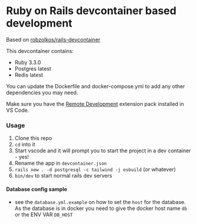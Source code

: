# Ruby on Rails devcontainer based development

Based on [robzolkos/rails-devcontainer](https://github.com/robzolkos/rails-devcontainer)

This devcontainer contains:
- Ruby 3.3.0
- Postgres latest
- Redis latest

You can update the Dockerfile and docker-compose.yml to add any other dependencies you may need.

Make sure you have the [Remote Development](https://marketplace.visualstudio.com/items?itemName=ms-vscode-remote.vscode-remote-extensionpack) extension pack installed in VS Code.

### Usage

1. Clone this repo
2. `cd` into it
3. Start vscode and it will prompt you to start the project in a dev container - yes!
4. Rename the app in `devcontainer.json`
5. `rails new . -d postgresql -c tailwind -j esbuild` (or whatever)
6. `bin/dev` to start normal rails dev servers

#### Database config sample

- see the `database.yml.example` on how to set the `host` for the database. As the database is in docker you need to give the docker host name `db` or the ENV VAR `DB_HOST`
